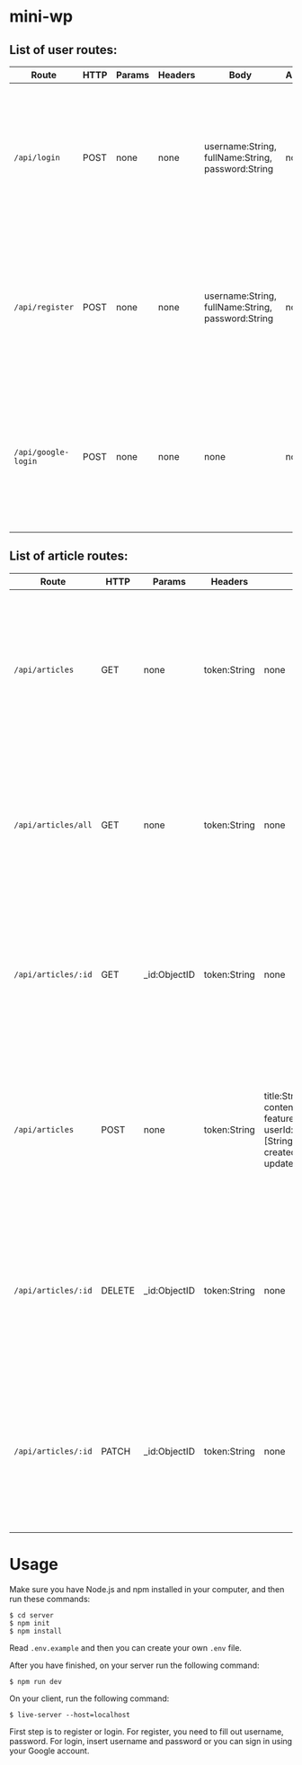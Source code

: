 # mini-wp

## List of user routes:

Route | HTTP | Params | Headers | Body | Authentication | Authorization | Description | Response
--- | --- | --- | --- | --- | --- | --- | --- | ---
```/api/login``` | POST | none | none | username:String, fullName:String, password:String | no | no | Sign in and get an access token based on credentials | Success: Return token, username, fullName and status 200. Error: Return error message and status 500.
```/api/register``` | POST | none | none | username:String, fullName:String, password:String | no | no | Sign up with new user info | Success: Return token, username, fullName and status 200. Error: Return error message and status 500.
```/api/google-login``` | POST | none | none | none | no | no | Sign in or sign up with google account | Success: Return token, username, fullName and status 200. Error: Return error message and status 500.

## List of article routes:

Route | HTTP | Params | Headers | Body | Authentication | Authorization |Description | Response
--- | --- | --- | --- | --- | --- | --- | --- | --- 
```/api/articles``` | GET | none | token:String | none | yes | no | Get user articles  | Success: Return user articles and status 200. Error: Return error message and status 500.
```/api/articles/all``` | GET | none | token:String | none | yes | no | Get all articles  | Success: Return all articles and status 200. Error: Return error message and status 500.
```/api/articles/:id``` | GET | _id:ObjectID | token:String | none | yes | no | Get a single article info | Success: Return article and status 200. Error: Return error message and status 500.
```/api/articles``` | POST | none | token:String | title:String, content:String, featuredImage:String, userId:ObjectId, tags:[String], createdAt:Date, updatedAt:Date | yes | no | Create an article | Success: Return created article and status 201. Error: Return error message and status 500.
```/api/articles/:id``` | DELETE | _id:ObjectID| token:String | none | yes | yes | Delete a article (Admin only) | Success: Return deleted article and status 200. Error: Return error message and status 500.
```/api/articles/:id``` | PATCH | _id:ObjectID | token:String | none | yes | yes | Update a article with new info | Success: Return updated article and status 200. Error: Return error message and status 500.

# Usage
Make sure you have Node.js and npm installed in your computer, and then run these commands:

```
$ cd server
$ npm init
$ npm install
```

Read ```.env.example``` and then you can create your own ```.env``` file.

After you have finished, on your server run the following command:

```
$ npm run dev
```

On your client, run the following command:

```
$ live-server --host=localhost
```

First step is to register or login.
For register, you need to fill out username, password. For login, insert username and password or you can sign in using your Google account.